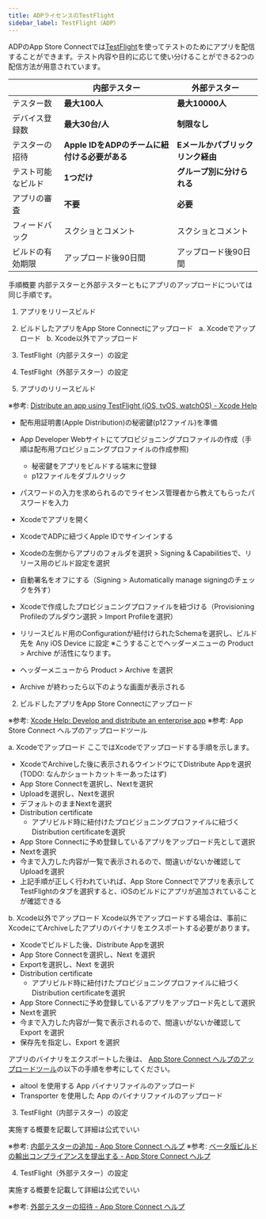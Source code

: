 ```yaml
---
title: ADPライセンスのTestFlight
sidebar_label: TestFlight（ADP）
---
```



ADPのApp Store Connectでは[TestFlight](https://developer.apple.com/jp/testflight/)を使ってテストのためにアプリを配信することができます。テスト内容や目的に応じて使い分けることができる2つの配信方法が用意されています。


||内部テスター|外部テスター|
|-|-|-|
|テスター数|**最大100人**|**最大10000人**|
|デバイス登録数|**最大30台/人**|**制限なし**|
|テスターの招待|**Apple IDをADPのチームに紐付ける必要がある**|**Eメールかパブリックリンク経由**|
|テスト可能なビルド|**1つだけ**|**グループ別に分けられる**|
|アプリの審査|**不要**|**必要**|
|フィードバック|スクショとコメント|スクショとコメント|
|ビルドの有効期限|アップロード後90日間|アップロード後90日間|


手順概要
内部テスターと外部テスターともにアプリのアップロードについては同じ手順です。



1. アプリをリリースビルド
2. ビルドしたアプリをApp Store Connectにアップロード
  a. Xcodeでアップロード
  b. Xcode以外でアップロード
3. TestFlight（内部テスター）の設定
4. TestFlight（外部テスター）の設定




1. アプリのリリースビルド


※参考: [Distribute an app using TestFlight (iOS, tvOS, watchOS) - Xcode Help](https://help.apple.com/xcode/mac/current/#/dev2539d985f)



- 配布用証明書(Apple Distribution)の秘密鍵(p12ファイル)を準備
- App Developer Webサイトにてプロビジョニングプロファイルの作成（手順は配布用プロビジョニングプロファイルの作成参照)
   - 秘密鍵をアプリをビルドする端末に登録
   - p12ファイルをダブルクリック
- パスワードの入力を求められるのでライセンス管理者から教えてもらったパスワードを入力


 - Xcodeでアプリを開く
 - XcodeでADPに紐づくApple IDでサインインする
 - Xcodeの左側からアプリのフォルダを選択 > Signing & Capabilitiesで、リリース用のビルド設定を選択
 - 自動署名をオフにする（Signing > Automatically manage signingのチェックを外す）
 - Xcodeで作成したプロビジョニングプロファイルを紐づける（Provisioning Profileのプルダウン選択 > Import Profileを選択）
 - リリースビルド用のConfigurationが紐付けられたSchemaを選択し、ビルド先を Any iOS Device に設定
   ※こうすることでヘッダーメニューの Product > Archive が活性になります。
 - ヘッダーメニューから Product > Archive を選択
 - Archive が終わったら以下のような画面が表示される


2. ビルドしたアプリをApp Store Connectにアップロード

※参考: [Xcode Help: Develop and distribute an enterprise app](https://help.apple.com/xcode/mac/current/#/devba5e7054d)
※参考: App Store Connect ヘルプのアップロードツール


a. Xcodeでアップロード
ここではXcodeでアップロードする手順を示します。

- XcodeでArchiveした後に表示されるウインドウにてDistribute Appを選択
  (TODO: なんかショートカットキーあったはず)
- App Store Connectを選択し、Nextを選択
- Uploadを選択し、Nextを選択
- デフォルトのままNextを選択
- Distribution certificate
   - アプリビルド時に紐付けたプロビジョニングプロファイルに紐づくDistribution certificateを選択
- App Store Connectに予め登録しているアプリをアップロード先として選択
- Nextを選択
- 今まで入力した内容が一覧で表示されるので、間違いがないか確認して Uploadを選択
- 上記手順が正しく行われていれば、App Store Connectでアプリを表示して TestFlightのタブを選択すると、iOSのビルドにアプリが追加されていることが確認できる


b. Xcode以外でアップロード
Xcode以外でアップロードする場合は、事前にXcodeにてArchiveしたアプリのバイナリをエクスポートする必要があります。

- Xcodeでビルドした後、Distribute Appを選択
- App Store Connectを選択し、Next を選択
- Exportを選択し、Next を選択
- Distribution certificate
  - アプリビルド時に紐付けたプロビジョニングプロファイルに紐づくDistribution certificateを選択
- App Store Connectに予め登録しているアプリをアップロード先として選択
- Nextを選択
- 今まで入力した内容が一覧で表示されるので、間違いがないか確認して Export を選択
- 保存先を指定し、Export を選択


アプリのバイナリをエクスポートした後は、
[App Store Connect ヘルプのアップロードツール](https://help.apple.com/app-store-connect/#/devb1c185036)の以下の手順を参考にしてください。

 - altool を使用する App バイナリファイルのアップロード
 - Transporter を使用した App のバイナリファイルのアップロード


 3. TestFlight（内部テスター）の設定

実施する概要を記載して詳細は公式でいい

※参考: [内部テスターの追加 - App Store Connect ヘルプ](https://help.apple.com/app-store-connect/?lang=ja#/dev839fb66e9)
※参考: [ベータ版ビルドの輸出コンプライアンスを提出する - App Store Connect ヘルプ](https://help.apple.com/app-store-connect/?lang=ja#/dev22b9b2174)



4. TestFlight（外部テスター）の設定

実施する概要を記載して詳細は公式でいい

※参考: [外部テスターの招待 - App Store Connect ヘルプ](https://help.apple.com/app-store-connect/?lang=ja#/dev859139543)



